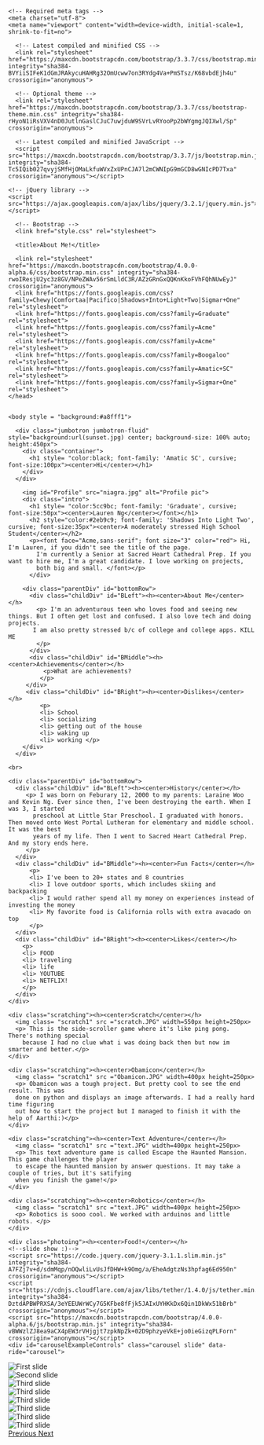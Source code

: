 <!DOCTYPE html>
<html>
    <head>

    <!-- Required meta tags -->
    <meta charset="utf-8">
    <meta name="viewport" content="width=device-width, initial-scale=1, shrink-to-fit=no">

      <!-- Latest compiled and minified CSS -->
      <link rel="stylesheet" href="https://maxcdn.bootstrapcdn.com/bootstrap/3.3.7/css/bootstrap.min.css" integrity="sha384-BVYiiSIFeK1dGmJRAkycuHAHRg32OmUcww7on3RYdg4Va+PmSTsz/K68vbdEjh4u" crossorigin="anonymous">

      <!-- Optional theme -->
      <link rel="stylesheet" href="https://maxcdn.bootstrapcdn.com/bootstrap/3.3.7/css/bootstrap-theme.min.css" integrity="sha384-rHyoN1iRsVXV4nD0JutlnGaslCJuC7uwjduW9SVrLvRYooPp2bWYgmgJQIXwl/Sp" crossorigin="anonymous">

      <!-- Latest compiled and minified JavaScript -->
      <script src="https://maxcdn.bootstrapcdn.com/bootstrap/3.3.7/js/bootstrap.min.js" integrity="sha384-Tc5IQib027qvyjSMfHjOMaLkfuWVxZxUPnCJA7l2mCWNIpG9mGCD8wGNIcPD7Txa" crossorigin="anonymous"></script>

    <!-- jQuery library -->
    <script src="https://ajax.googleapis.com/ajax/libs/jquery/3.2.1/jquery.min.js"></script>

      <!-- Bootstrap -->
      <link href="style.css" rel="stylesheet">

      <title>About Me!</title>

      <link rel="stylesheet" href="https://maxcdn.bootstrapcdn.com/bootstrap/4.0.0-alpha.6/css/bootstrap.min.css" integrity="sha384-rwoIResjU2yc3z8GV/NPeZWAv56rSmLldC3R/AZzGRnGxQQKnKkoFVhFQhNUwEyJ" crossorigin="anonymous">
      <link href="https://fonts.googleapis.com/css?family=Chewy|Comfortaa|Pacifico|Shadows+Into+Light+Two|Sigmar+One" rel="stylesheet">
      <link href="https://fonts.googleapis.com/css?family=Graduate" rel="stylesheet">
      <link href="https://fonts.googleapis.com/css?family=Acme" rel="stylesheet">
      <link href="https://fonts.googleapis.com/css?family=Acme" rel="stylesheet">
      <link href="https://fonts.googleapis.com/css?family=Boogaloo" rel="stylesheet">
      <link href="https://fonts.googleapis.com/css?family=Amatic+SC" rel="stylesheet">
      <link href="https://fonts.googleapis.com/css?family=Sigmar+One" rel="stylesheet">
    </head>


    <body style = "background:#a8fff1">

      <div class="jumbotron jumbotron-fluid" style="background:url(sunset.jpg) center; background-size: 100% auto; height:450px">
        <div class="container">
          <h1 style= "color:black; font-family: 'Amatic SC', cursive; font-size:100px"><center>Hi</center></h1>
        </div>
      </div>





<!-- the top header and name  -->
        <img id="Profile" src="niagra.jpg" alt="Profile pic">
        <div class="intro">
          <h1 style= "color:5cc9bc; font-family: 'Graduate', cursive; font-size:50px"><center>Lauren Ng</center></font></h1>
          <h2 style="color:#2eb9c9; font-family: 'Shadows Into Light Two', cursive; font-size:35px"><center>A moderately stressed High School Student</center></h2>
          <p><font face="Acme,sans-serif"; font size="3" color="red"> Hi, I'm Lauren, if you didn't see the title of the page.
            I'm currently a Senior at Sacred Heart Cathedral Prep. If you want to hire me, I'm a great candidate. I love working on projects,
            both big and small. </font></p>
          </div>

<!-- the 3 purple squares -->
        <div class="parentDiv" id="bottomRow">
          <div class="childDiv" id="BLeft"><h><center>About Me</center></h>
            <p> I'm an adventurous teen who loves food and seeing new things. But I often get lost and confused. I also love tech and doing projects.
           I am also pretty stressed b/c of college and college apps. KILL ME
            </p>
          </div>
          <div class="childDiv" id="BMiddle"><h><center>Achievements</center></h>
              <p>What are achievements?
             </p>
         </div>
         <div class="childDiv" id="BRight"><h><center>Dislikes</center></h>
             <p>
             <li> School
             <li> socializing
             <li> getting out of the house
             <li> waking up
             <li> working </p>
        </div>
      </div>

    <br>

    <div class="parentDiv" id="bottomRow">
      <div class="childDiv" id="BLeft"><h><center>History</center></h>
         <p> I was born on Feburary 12, 2000 to my parents: Laraine Woo and Kevin Ng. Ever since then, I've been destroying the earth. When I was 3, I started
           preschool at Little Star Preschool. I graduated with honors. Then moved onto West Portal Lutheran for elementary and middle school. It was the best
           years of my life. Then I went to Sacred Heart Cathedral Prep. And my story ends here.
         </p>
      </div>
      <div class="childDiv" id="BMiddle"><h><center>Fun Facts</center></h>
          <p>
          <li> I've been to 20+ states and 8 countries
          <li> I love outdoor sports, which includes skiing and backpacking
          <li> I would rather spend all my money on experiences instead of investing the money
          <li> My favorite food is California rolls with extra avacado on top
          </p>
      </div>
      <div class="childDiv" id="BRight"><h><center>Likes</center></h>
        <p>
        <li> FOOD
        <li> traveling
        <li> life
        <li> YOUTUBE
        <li> NETFLIX!
        </p>
      </div>
    </div>

    <div class="scratching"><h><center>Scratch</center></h>
      <img class= "scratch1" src ="scratch.JPG" width=550px height=250px>
      <p> This is the side-scroller game where it's like ping pong. There's nothing special
        because I had no clue what i was doing back then but now im smarter and better.</p>
    </div>

    <div class="scratching"><h><center>Obamicon</center></h>
      <img class= "scratch1" src ="Obamicon.JPG" width=400px height=250px>
      <p> Obamicon was a tough project. But pretty cool to see the end result. This was
      done on python and displays an image afterwards. I had a really hard time figuring
      out how to start the project but I managed to finish it with the help of Aarthi:)</p>
    </div>

    <div class="scratching"><h><center>Text Adventure</center></h>
      <img class= "scratch1" src ="text.JPG" width=400px height=250px>
      <p> This text adventure game is called Escape the Haunted Mansion. This game challenges the player
      to escape the haunted mansion by answer questions. It may take a couple of tries, but it's satifying
      when you finish the game!</p>
    </div>

    <div class="scratching"><h><center>Robotics</center></h>
      <img class= "scratch1" src ="text.JPG" width=400px height=250px>
      <p> Robotics is sooo cool. We worked with arduinos and little robots. </p>
    </div>

    <div class="photoing"><h><center>Food!</center></h>
    <!--slide show :)-->
    <script src="https://code.jquery.com/jquery-3.1.1.slim.min.js" integrity="sha384-A7FZj7v+d/sdmMqp/nOQwliLvUsJfDHW+k9Omg/a/EheAdgtzNs3hpfag6Ed950n" crossorigin="anonymous"></script>
    <script src="https://cdnjs.cloudflare.com/ajax/libs/tether/1.4.0/js/tether.min.js" integrity="sha384-DztdAPBWPRXSA/3eYEEUWrWCy7G5KFbe8fFjk5JAIxUYHKkDx6Qin1DkWx51bBrb" crossorigin="anonymous"></script>
    <script src="https://maxcdn.bootstrapcdn.com/bootstrap/4.0.0-alpha.6/js/bootstrap.min.js" integrity="sha384-vBWWzlZJ8ea9aCX4pEW3rVHjgjt7zpkNpZk+02D9phzyeVkE+jo0ieGizqPLForn" crossorigin="anonymous"></script>
    <div id="carouselExampleControls" class="carousel slide" data-ride="carousel">
  <div class="carousel-inner" role="listbox">
    <div class="carousel-item active">
      <img class="photogallery" src=food1.JPG alt="First slide">
    </div>
    <div class="carousel-item">
      <img class="photogallery" src=food2.jpg alt="Second slide">
    </div>
    <div class="carousel-item">
      <img class="photogallery" src=food3.jpg alt="Third slide">
    </div>
    <div class="carousel-item">
      <img class="photogallery" src=food4.jpg alt="Third slide">
    </div>
    <div class="carousel-item">
      <img class="photogallery" src=food5.jpg alt="Third slide">
    </div>
    <div class="carousel-item">
      <img class="photogallery" src=food6.jpg alt="Third slide">
    </div>
    <div class="carousel-item">
      <img class="photogallery" src=food7.jpg alt="Third slide">
    </div>
    <div class="carousel-item">
      <img class="photogallery" src=food6.jpg alt="Third slide">
    </div>
  </div>
  <a class="carousel-control-prev" href="#carouselExampleControls" role="button" data-slide="prev">
    <span class="carousel-control-prev-icon" aria-hidden="true"></span>
    <span class="sr-only">Previous</span>
  </a>
  <a class="carousel-control-next" href="#carouselExampleControls" role="button" data-slide="next">
    <span class="carousel-control-next-icon" aria-hidden="true"></span>
    <span class="sr-only">Next</span>
  </a>
</div>
</div>

  </body>

  <script>
  $(window).scroll(function(){
      $(".jumbotron.jumbotron-fluid").css("opacity", 1 - $(window).scrollTop() / 250);
    });
  </script>

</html>
